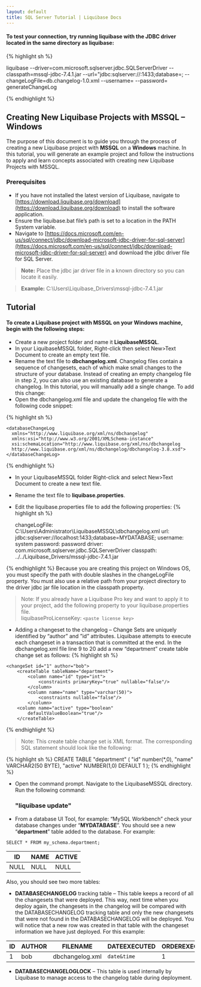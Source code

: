 ```yaml
---
layout: default
title: SQL Server Tutorial | Liquibase Docs
---
```


#### To test your connection, try running liquibase with the JDBC driver located in the same directory as liquibase:

{% highlight sh %}

liquibase
--driver=com.microsoft.sqlserver.jdbc.SQLServerDriver
--classpath=mssql-jdbc-7.4.1.jar
--url="jdbc:sqlserver://<IP OR HOSTNAME>:1433;database=<database name>;
--changeLogFile=db.changelog-1.0.xml
--username=<MYSQL USERNAME>
--password=<MYSQL PASSWORD>
generateChangeLog

{% endhighlight %}


## **Creating New Liquibase Projects with MSSQL – Windows**
The purpose of this document is to guide you through the process of creating a new Liquibase project with **MSSQL** on a **Windows** machine. In this tutorial, you will generate an example project and follow the instructions to apply and learn concepts associated with creating new Liquibase Projects with MSSQL.
### Prerequisites
* If you have not installed the latest version of Liquibase, navigate to [https://download.liquibase.org/download](https://download.liquibase.org/download) to install the software application.
* Ensure the liquibase.bat file’s path is set to a location in the PATH System variable.
* Navigate to [https://docs.microsoft.com/en-us/sql/connect/jdbc/download-microsoft-jdbc-driver-for-sql-server](https://docs.microsoft.com/en-us/sql/connect/jdbc/download-microsoft-jdbc-driver-for-sql-server) and download the jdbc driver file for SQL Server.<br />

> **Note:** Place the jdbc jar driver file in a known directory so you can locate it easily.

>**Example:** C:\Users\Liquibase_Drivers\mssql-jdbc-7.4.1.jar

## Tutorial

#### To create a Liquibase project with MSSQL on your Windows machine, begin with the following steps:

* Create a new project folder and name it **LiquibaseMSSQL**.
* In your LiquibaseMSSQL folder, Right-click then select New>Text Document to create an empty text file.<br/>
* Rename the text file to **dbchangelog.xml**.
Changelog files contain a sequence of changesets, each of which make small changes to the structure of your database. Instead of creating an empty changelog file in step 2, you can also use an existing database to generate a changelog. In this tutorial, you will manually add a single change. To add this change:
* Open the dbchangelog.xml file and update the changelog file with the following code snippet:


{% highlight sh %}
  <?xml version="1.0" encoding="UTF-8"?>
	<databaseChangeLog
	  xmlns="http://www.liquibase.org/xml/ns/dbchangelog"
	  xmlns:xsi="http://www.w3.org/2001/XMLSchema-instance"
	  xsi:schemaLocation="http://www.liquibase.org/xml/ns/dbchangelog
	  http://www.liquibase.org/xml/ns/dbchangelog/dbchangelog-3.8.xsd">
	</databaseChangeLog>
{% endhighlight %}


* In your LiquibaseMSSQL folder Right-click and select New>Text Document to create a new text file.
* Rename the text file to **liquibase.properties**.
* Edit the liquibase.properties file to add the following properties:
{% highlight sh %}

    changeLogFile: C:\\Users\\Administrator\\LiquibaseMSSQL\\dbchangelog.xml
    url: jdbc:sqlserver://localhost:1433;database=MYDATABASE;
    username: system
    password: password
    driver: com.microsoft.sqlserver.jdbc.SQLServerDriver
    classpath: ../../Liquibase_Drivers/mssql-jdbc-7.4.1.jar

{% endhighlight %}
Because you are creating this project on Windows OS, you must specify the path with double slashes in the changeLogFile property. You must also use a relative path from your project directory to the driver jdbc jar file location in the classpath property.

> Note: If you already have a Liquibase Pro key and want to apply it to
> your project, add the following property to your liquibase.properties
> file. 	 
liquibaseProLicenseKey: `<paste license key>`

*	Adding a changeset to the changelog – Change Sets are uniquely identified by “author” and ”id” attributes. Liquibase attempts to execute each changeset in a transaction that is committed at the end.
In the dbchangelog.xml file line 9 to 20 add a new “department” create table change set as follows:
{% highlight sh %}
<?xml version="1.0" encoding="UTF-8"?>

<databaseChangeLog
  xmlns="http://www.liquibase.org/xml/ns/dbchangelog"
  xmlns:xsi="http://www.w3.org/2001/XMLSchema-instance"
  xsi:schemaLocation="http://www.liquibase.org/xml/ns/dbchangelog
         http://www.liquibase.org/xml/ns/dbchangelog/dbchangelog-3.8.xsd">

    <changeSet id="1" author="bob">
        <createTable tableName="department">
            <column name="id" type="int">
                <constraints primaryKey="true" nullable="false"/>
            </column>
            <column name="name" type="varchar(50)">
                <constraints nullable="false"/>
            </column>
		<column name="active" type="boolean"                     
			defaultValueBoolean="true"/>
        </createTable>
   </changeSet>
</databaseChangeLog>
{% endhighlight %}

> Note: This create table change set is XML format.  The corresponding
> SQL statement should look like the following:

{% highlight sh %}
CREATE TABLE "department"
(	"id" number(*,0),
	"name" VARCHAR2(50 BYTE),
	"active" NUMBER(1,0) DEFAULT 1
);
{% endhighlight %}

* Open the command prompt.  Navigate to the LiquibaseMSSQL directory.  
  Run the following command:

  ### "liquibase update"
*	 From a database UI Tool, for example: “MySQL Workbench” check your database changes under “**MYDATABASE**”.
You should see a new “**department**” table added to the database.  For example:

    SELECT * FROM my_schema.department;


|ID  |NAME  |ACTIVE |
|--|--|--|
|NULL |NULL  |NULL|


Also, you should see two more tables:
*	**DATABASECHANGELOG** tracking table – This table keeps a record of all the changesets that were deployed.  This way, next time when you deploy again, the changesets in the changelog will be compared with the DATABASECHANGELOG tracking table and only the new changesets that were not found in the DATABASECHANGELOG will be deployed.  You will notice that a new row was created in that table with the changeset information we have just deployed.
For this example:

|ID|AUTHOR |FILENAME       |DATEEXECUTED|ORDEREXECUTED|EXECTYPE|MDSUM|...|
|--|--|--|--|--|--|--|--|
|1  |bob   |dbchangelog.xml|`date&time`|1|EXECUTED|`checksumvalue`|...|

*	**DATABASECHANGELOGLOCK** – This table is used internally by Liquibase to manage access to the changelog table during deployment.
